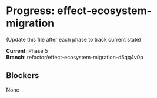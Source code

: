 # Progress: effect-ecosystem-migration

(Update this file after each phase to track current state)

**Current**: Phase 5  
**Branch**: refactor/effect-ecosystem-migration-d5qq4v0p

## Blockers
None